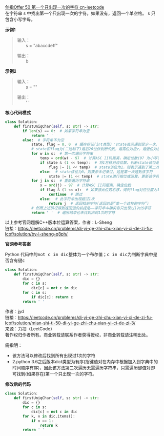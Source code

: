 [剑指Offer 50 第一个只出现一次的字符 cn-leetcode](https://leetcode.cn/problems/di-yi-ge-zhi-chu-xian-yi-ci-de-zi-fu-lcof/)
<br>在字符串 s 中找出第一个只出现一次的字符。如果没有，返回一个单空格。 s 只包含小写字母。

**示例1**
>输入：
> <br>&emsp;&emsp;s = "abaccdeff"
> 
>输出：
> <br>&emsp;&emsp;b

**示例2**
>输入：
> <br>&emsp;&emsp;s = "" 
> 
>输出：
> <br>&emsp;&emsp;' '

**核心代码模式**

```python
class Solution:
    def firstUniqChar(self, s: str) -> str:
        if len(s) == 0:  # 如果字符串为空
            return ' '
        else:  # 字符串不为空
            state, flag = 0, 0  # 缓存标记(int类型)：state表示遇到至少一次，flag表示至少两次
            # state和flag为(二进制下)最后26位做判断的数，最高位对应z，最低位对应a
            for w in s:  # 第一次遍历字符串
                temp = ord(w) - 97  # 计算ASC II码距离，确定位数(97 为小写字母a的ASC II值)
                if state & (1 << temp):  # 将1左移对应位数，判断state该位是否为1(1则代表记录过该字符，0则未记录过该字符)
                    flag |= (1 << temp)  # state该位为1，则表示遇到了第二次，那么flag进行按位或，记录该字符至少出现两次
                else:  # state该位为0，则表示未记录过，这是第一次遇到该字符
                    state |= (1 << temp)  # state进行按位或运算，更新该字符对应位置的状态
            for j in s:  # 重新遍历字符串
                x = ord(j) - 97  # 计算ASC II码距离，确定位数
                if flag & (1 << x):  # 如果按此位数右移，得到flag对应位置为1，则表示此字符出现至少2次
                    continue  # 跳过
                else:  # 此字符未出现超过1次
                    return j  # 返回找到字符(返回的是“第一个这样的字符”)
            # 然而上述情况得到返回值的前提是——字符串中确实有只出现过1次的字符
            return ' '  # 遍历结束也未找到出现1次的字符
```

以上参考官网题解C++版本位运算答案，作者：L-Sheng
<br>链接：https://leetcode.cn/problems/di-yi-ge-zhi-chu-xian-yi-ci-de-zi-fu-lcof/solution/by-l-sheng-q8ph/

**官网参考答案**

Python 代码中的<kbd>not c in dic</kbd>整体为一个布尔值；<kbd>c in dic</kbd>为判断字典中是否含有键<kbd>c</kbd>

```python
class Solution:
    def firstUniqChar(self, s: str) -> str:
        dic = {}
        for c in s:
            dic[c] = not c in dic
        for c in s:
            if dic[c]: return c
        return ' '

```

作者：jyd
<br>链接：https://leetcode.cn/problems/di-yi-ge-zhi-chu-xian-yi-ci-de-zi-fu-lcof/solution/mian-shi-ti-50-di-yi-ge-zhi-chu-xian-yi-ci-de-zi-3/
<br>来源：力扣（LeetCode）
<br>著作权归作者所有。商业转载请联系作者获得授权，非商业转载请注明出处。

需指明：
<ul>
<li>该方法可以修改后找到所有出现过1次的字符</li>
<li>2.python 3.6之后版本dict类型为有序(指键值对在内存中根据加入到字典中的时间顺序有序)，因此该方法第二次遍历无需遍历字符串，只需遍历键值对即可找到(如果存在)第一个只出现一次的字符。
</li>
</ul>


**修改后的代码**
```python
class Solution:
    def firstUniqChar(self, s: str) -> str:
        dic = {}
        for c in s:
            dic[c] = not c in dic
        for k, v in dic.items():
            if v == 1:
                return k
        return ' '
```
